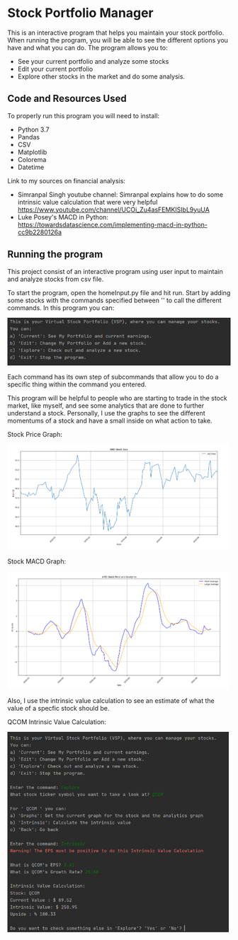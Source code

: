 # Stock Portfolio Manager
This is an interactive program that helps you maintain your stock portfolio. When running the program, you will be able to see the different options you have and what you can do. The program allows you to: 
- See your current portfolio and analyze some stocks
- Edit your current portfolio
- Explore other stocks in the market and do some analysis. 

Code and Resources Used
-
To properly run this program you will need to install:
- Python 3.7
- Pandas
- CSV
- Matplotlib
- Colorema
- Datetime

Link to my sources on financial analysis:
- Simranpal Singh youtube channel: Simranpal explains how to do some intrinsic value calculation that were very helpful https://www.youtube.com/channel/UCOi_Zu4asFEMKISIbL9yuUA
- Luke Posey's MACD in Python: https://towardsdatascience.com/implementing-macd-in-python-cc9b2280126a

Running the program
-
This project consist of an interactive program using user input to maintain and analyze stocks from csv file.

To start the program, open the homeInput.py file and hit run. Start by adding some stocks with the commands specified between '' to call the different commands. In this program you can:

<img src='images/Intro.PNG' width=1000>

Each command has its own step of subcommands that allow you to do a specific thing within the command you entered.

This program will be helpful to people who are starting to trade in the stock market, like myself, and see some analytics that are done to further understand a stock. Personally, I use the graphs to see the different momentums of a stock and have a small inside on what action to take. 

Stock Price Graph:

<img src='images/stock_graph.PNG' width=500>

Stock MACD Graph:

<img src='images/stock_macd.PNG' width=500 location=center>

Also, I use the intrinsic value calculation to see an estimate of what the value of a specfic stock should be. 

QCOM Intrinsic Value Calculation:

<img src='images/intrinsic_full.PNG' width=500 location=center>


